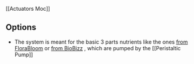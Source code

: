 [[Actuators Moc]]

## Options
- The system is meant for the basic 3 parts nutrients like the ones [from FloraBloom](https://www.growshops.fr/de/terra-aquatica-erddunger/2701-pack-dunger-flora-serie-1l-hard-water-terra-aquatica-ghe-3760172780816.html?gclid=CjwKCAiA8OmdBhAgEiwAShr400U6Y3c8nermZsKeAzdufzmbQ4-2b5Dt7zhJ2vUdb3IJHCAccKhjohoCmB4QAvD_BwE) or [from BioBizz](https://www.growmart.de/BioBizz-Erde-Hydro-Duenger-Komplettset.html?gclid=CjwKCAiA8OmdBhAgEiwAShr40zoBxccJBz3vJd0ovhNP8AZ-R9hi8QkMt4mONSynTYdwFa3o32Vk-BoCb1EQAvD_BwE) , which are pumped by the [[Peristaltic Pump]]
